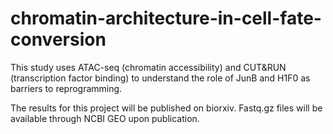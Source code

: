# chromatin-architecture-in-cell-fate-conversion

This study uses ATAC-seq (chromatin accessibility) and CUT&RUN (transcription factor binding) to understand the role of JunB and H1F0 as barriers to reprogramming.

The results for this project will be published on biorxiv. Fastq.gz files will be available through NCBI GEO upon publication. 


